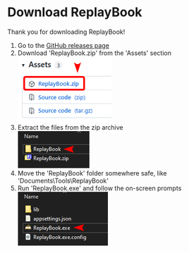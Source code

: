 # Download ReplayBook

Thank you for downloading ReplayBook!

1. Go to the [GitHub releases page](https://github.com/fraxiinus/ReplayBook/releases/latest)
2. Download 'ReplayBook.zip' from the 'Assets' section  
   ![Download Asset](images/downloads_0.png)
3. Extract the files from the zip archive  
   ![Extract Archive](images/downloads_1.png)
4. Move the 'ReplayBook' folder somewhere safe, like 'Documents\Tools\ReplayBook'
5. Run 'ReplayBook.exe' and follow the on-screen prompts
   ![Run Program](images/downloads_2.png)
